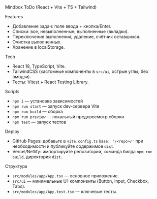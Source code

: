 Mindbox ToDo (React + Vite + TS + Tailwind)

Features
- Добавление задач: поле ввода + кнопка/Enter.
- Списки: все, невыполненные, выполненные (вкладки).
- Переключение выполнения, удаление, счётчик оставшихся.
- Очистка выполненных.
- Хранение в localStorage.

Tech
- React 18, TypeScript, Vite.
- TailwindCSS (кастомные компоненты в `src/ui`, острые углы, без эмодзи).
- Тесты: Vitest + React Testing Library.

Scripts
- `npm i` — установка зависимостей
- `npm run start` — запуск dev-сервера Vite
- `npm run build` — сборка
- `npm run preview` — локальный предпросмотр сборки
- `npm test` — запуск тестов

Deploy
- GitHub Pages: добавьте в `vite.config.ts` `base: '/<repo>/'` при необходимости и публикуйте содержимое `dist`.
- Vercel/Netlify: импортируйте репозиторий, команда билда `npm run build`, директория `dist`.

Структура
- `src/modules/app/App.tsx` — основное приложение.
- `src/ui` — минимальные UI-компоненты (Button, Input, Checkbox, Tabs).
- `src/modules/app/App.test.tsx` — ключевые тесты.

